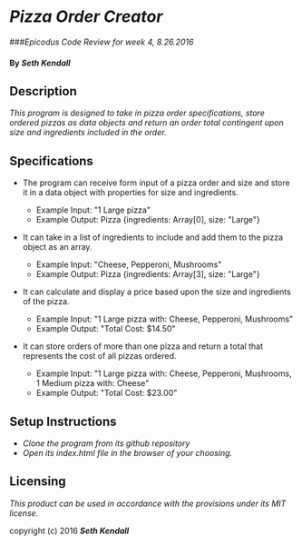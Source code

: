 
# _Pizza Order Creator_
###_Epicodus Code Review for week 4, 8.26.2016_

#### By _Seth Kendall_

## Description

_This program is designed to take in pizza order specifications, store ordered pizzas as data objects and return an order total contingent upon size and ingredients included in the order._

## Specifications

* The program can receive form input of a pizza order and size and store it in a data object with properties for size and ingredients.
  * Example Input: "1 Large pizza"
  * Example Output: Pizza {ingredients: Array[0], size: "Large"}

* It can take in a list of ingredients to include and add them to the pizza object as an array.
  * Example Input: "Cheese, Pepperoni, Mushrooms"
  * Example Output: Pizza {ingredients: Array[3], size: "Large"}

* It can calculate and display a price based upon the size and ingredients of the pizza.
  * Example Input: "1 Large pizza with: Cheese, Pepperoni, Mushrooms"
  * Example Output: "Total Cost: $14.50"

* It can store orders of more than one pizza and return a total that represents the cost of all pizzas ordered.
  * Example Input: "1 Large pizza with: Cheese, Pepperoni, Mushrooms, 1 Medium pizza with: Cheese"
  * Example Output: "Total Cost: $23.00"

## Setup Instructions

* _Clone the program from its github repository_
* _Open its index.html file in the browser of your choosing._

## Licensing

*This product can be used in accordance with the provisions under its MIT license.*

copyright (c) 2016 **_Seth Kendall_**
